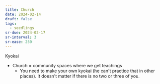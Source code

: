 ```yaml
---
title: Church
date: 2024-02-14
draft: false
tags:
  - seedlings
sr-due: 2024-02-17
sr-interval: 3
sr-ease: 250
---
```

Kyokai

- Church = community spaces where we get teachings
	- You need to make your own kyokai (he can't practice that in other places). It doesn't matter if there is no two or three of you.